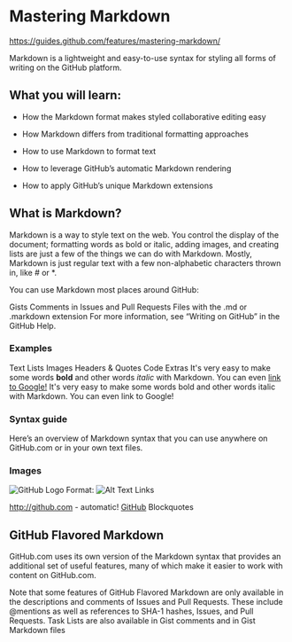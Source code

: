 # Mastering Markdown

https://guides.github.com/features/mastering-markdown/

Markdown is a lightweight and easy-to-use syntax for styling all forms of writing on the GitHub platform.

## What you will learn:

- How the Markdown format makes styled collaborative editing easy

- How Markdown differs from traditional formatting approaches

- How to use Markdown to format text

- How to leverage GitHub’s automatic Markdown rendering

- How to apply GitHub’s unique Markdown extensions


## What is Markdown?

Markdown is a way to style text on the web. You control the display of the document; formatting words as bold or italic, adding images, and creating lists are just a few of the things we can do with Markdown. Mostly, Markdown is just regular text with a few non-alphabetic characters thrown in, like # or *.

You can use Markdown most places around GitHub:

Gists
Comments in Issues and Pull Requests
Files with the .md or .markdown extension
For more information, see “Writing on GitHub” in the GitHub Help.

### Examples
Text Lists Images Headers & Quotes Code Extras
It's very easy to make some words **bold** and other words *italic* with Markdown. You can even [link to Google!](http://google.com)
It's very easy to make some words bold and other words italic with Markdown. You can even link to Google!

### Syntax guide
Here’s an overview of Markdown syntax that you can use anywhere on GitHub.com or in your own text files.

### Images

![GitHub Logo](/images/logo.png)
Format: ![Alt Text](url)
Links

http://github.com - automatic!
[GitHub](http://github.com)
Blockquotes


## GitHub Flavored Markdown
GitHub.com uses its own version of the Markdown syntax that provides an additional set of useful features, many of which make it easier to work with content on GitHub.com.

Note that some features of GitHub Flavored Markdown are only available in the descriptions and comments of Issues and Pull Requests. These include @mentions as well as references to SHA-1 hashes, Issues, and Pull Requests. Task Lists are also available in Gist comments and in Gist Markdown files
